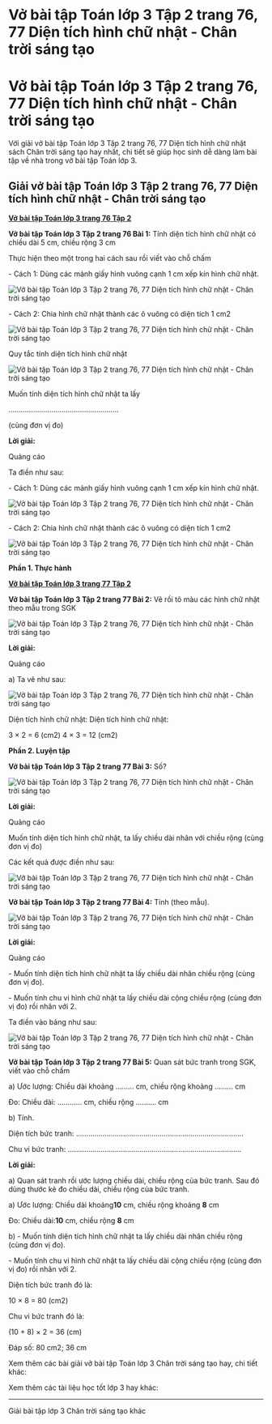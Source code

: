 # Vở bài tập Toán lớp 3 Tập 2 trang 76, 77 Diện tích hình chữ nhật - Chân trời sáng tạo

# Vở bài tập Toán lớp 3 Tập 2 trang 76, 77 Diện tích hình chữ nhật - Chân trời sáng tạo

Với giải vở bài tập Toán lớp 3 Tập 2 trang 76, 77 Diện tích hình chữ nhật sách Chân trời sáng tạo hay nhất, chi tiết sẽ giúp học sinh dễ dàng làm bài tập về nhà trong vở bài tập Toán lớp 3.

## Giải vở bài tập Toán lớp 3 Tập 2 trang 76, 77 Diện tích hình chữ nhật - Chân trời sáng tạo

[**Vở bài tập Toán lớp 3 trang 76 Tập 2**](https://vietjack.com/vbt-toan-3-ct/vbt-toan-lop-3-trang-76-tap-2.jsp)

**Vở bài tập Toán lớp 3 Tập 2 trang 76 Bài 1:** Tính diện tích hình chữ nhật có chiều dài 5 cm, chiều rộng 3 cm

Thực hiện theo một trong hai cách sau rồi viết vào chỗ chấm

\- Cách 1: Dùng các mảnh giấy hình vuông cạnh 1 cm xếp kín hình chữ nhật.

![Vở bài tập Toán lớp 3 Tập 2 trang 76, 77 Diện tích hình chữ nhật - Chân trời sáng tạo](https://vietjack.com/vbt-toan-3-ct/images/dien-tich-hinh-chu-nhat.PNG)

\- Cách 2: Chia hình chữ nhật thành các ô vuông có diện tích 1 cm2

![Vở bài tập Toán lớp 3 Tập 2 trang 76, 77 Diện tích hình chữ nhật - Chân trời sáng tạo](https://vietjack.com/vbt-toan-3-ct/images/dien-tich-hinh-chu-nhat-1.PNG)

Quy tắc tính diện tích hình chữ nhật

![Vở bài tập Toán lớp 3 Tập 2 trang 76, 77 Diện tích hình chữ nhật - Chân trời sáng tạo](https://vietjack.com/vbt-toan-3-ct/images/dien-tich-hinh-chu-nhat-2.PNG)

Muốn tính diện tích hình chữ nhật ta lấy

………………………………………………

(cùng đơn vị đo)

**Lời giải:**

Quảng cáo

Ta điền như sau:

\- Cách 1: Dùng các mảnh giấy hình vuông cạnh 1 cm xếp kín hình chữ nhật.

![Vở bài tập Toán lớp 3 Tập 2 trang 76, 77 Diện tích hình chữ nhật - Chân trời sáng tạo](https://vietjack.com/vbt-toan-3-ct/images/dien-tich-hinh-chu-nhat-3.PNG)

\- Cách 2: Chia hình chữ nhật thành các ô vuông có diện tích 1 cm2

![Vở bài tập Toán lớp 3 Tập 2 trang 76, 77 Diện tích hình chữ nhật - Chân trời sáng tạo](https://vietjack.com/vbt-toan-3-ct/images/dien-tich-hinh-chu-nhat-4.PNG)

**Phần 1. Thực hành**

[**Vở bài tập Toán lớp 3 trang 77 Tập 2**](https://vietjack.com/vbt-toan-3-ct/vbt-toan-lop-3-trang-77-tap-2.jsp)

**Vở bài tập Toán lớp 3 Tập 2 trang 77 Bài 2:** Vẽ rồi tô màu các hình chữ nhật theo mẫu trong SGK

![Vở bài tập Toán lớp 3 Tập 2 trang 76, 77 Diện tích hình chữ nhật - Chân trời sáng tạo](https://vietjack.com/vbt-toan-3-ct/images/dien-tich-hinh-chu-nhat-5.PNG)

**Lời giải:**

Quảng cáo

a) Ta vẽ như sau:

![Vở bài tập Toán lớp 3 Tập 2 trang 76, 77 Diện tích hình chữ nhật - Chân trời sáng tạo](https://vietjack.com/vbt-toan-3-ct/images/dien-tich-hinh-chu-nhat-6.PNG)

Diện tích hình chữ nhật: Diện tích hình chữ nhật:

3 × 2 = 6 (cm2)  4 × 3 = 12 (cm2)

**Phần 2. Luyện tập**

**Vở bài tập Toán lớp 3 Tập 2 trang 77 Bài 3:** Số?

![Vở bài tập Toán lớp 3 Tập 2 trang 76, 77 Diện tích hình chữ nhật - Chân trời sáng tạo](https://vietjack.com/vbt-toan-3-ct/images/dien-tich-hinh-chu-nhat-7.PNG)

**Lời giải:**

Quảng cáo

Muốn tính diện tích hình chữ nhật, ta lấy chiều dài nhân với chiều rộng (cùng đơn vị đo)

Các kết quả được điền như sau: 

![Vở bài tập Toán lớp 3 Tập 2 trang 76, 77 Diện tích hình chữ nhật - Chân trời sáng tạo](https://vietjack.com/vbt-toan-3-ct/images/dien-tich-hinh-chu-nhat-8.PNG)

**Vở bài tập Toán lớp 3 Tập 2 trang 77 Bài 4:** Tính (theo mẫu).

![Vở bài tập Toán lớp 3 Tập 2 trang 76, 77 Diện tích hình chữ nhật - Chân trời sáng tạo](https://vietjack.com/vbt-toan-3-ct/images/dien-tich-hinh-chu-nhat-9.PNG)

**Lời giải:**

Quảng cáo

\- Muốn tính diện tích hình chữ nhật ta lấy chiều dài nhân chiều rộng (cùng đơn vị đo).

\- Muốn tính chu vi hình chữ nhật ta lấy chiều dài cộng chiều rộng (cùng đơn vị đo) rồi nhân với 2.

Ta điền vào bảng như sau:

![Vở bài tập Toán lớp 3 Tập 2 trang 76, 77 Diện tích hình chữ nhật - Chân trời sáng tạo](https://vietjack.com/vbt-toan-3-ct/images/dien-tich-hinh-chu-nhat-10.PNG)

**Vở bài tập Toán lớp 3 Tập 2 trang 77 Bài 5:** Quan sát bức tranh trong SGK, viết vào chỗ chấm

a) Ước lượng: Chiều dài khoảng ……… cm, chiều rộng khoảng ……… cm

Đo: Chiều dài: ………… cm, chiều rộng ………. cm

b) Tính.

Diện tích bức tranh: ……………………………………………………………………….

Chu vi bức tranh: ………………………………………………………………………….

**Lời giải:**

a) Quan sát tranh rồi ước lượng chiều dài, chiều rộng của bức tranh. Sau đó dùng thước kẻ đo chiều dài, chiều rộng của bức tranh. 

a) Ước lượng: Chiều dài khoảng**10** cm, chiều rộng khoảng **8** cm

Đo: Chiều dài:**10** cm, chiều rộng **8** cm

b) - Muốn tính diện tích hình chữ nhật ta lấy chiều dài nhân chiều rộng (cùng đơn vị đo).

\- Muốn tính chu vi hình chữ nhật ta lấy chiều dài cộng chiều rộng (cùng đơn vị đo) rồi nhân với 2.

Diện tích bức tranh đó là:

10 × 8 = 80 (cm2)

Chu vi bức tranh đó là:

(10 + 8) × 2 = 36 (cm)

Đáp số: 80 cm2; 36 cm

Xem thêm các bài giải vở bài tập Toán lớp 3 Chân trời sáng tạo hay, chi tiết khác:

Xem thêm các tài liệu học tốt lớp 3 hay khác:

* * *

Giải bài tập lớp 3 Chân trời sáng tạo khác
